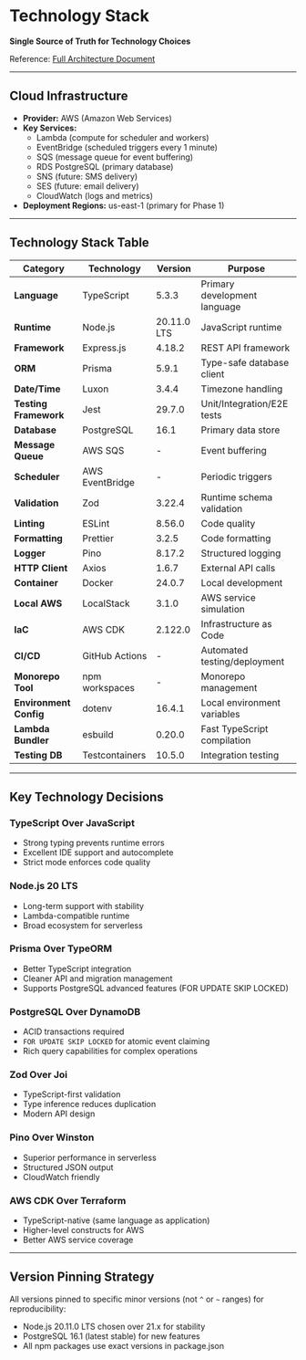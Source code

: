 # Technology Stack

**Single Source of Truth for Technology Choices**

Reference: [Full Architecture Document](../architecture.md#tech-stack)

---

## Cloud Infrastructure

- **Provider:** AWS (Amazon Web Services)
- **Key Services:**
  - Lambda (compute for scheduler and workers)
  - EventBridge (scheduled triggers every 1 minute)
  - SQS (message queue for event buffering)
  - RDS PostgreSQL (primary database)
  - SNS (future: SMS delivery)
  - SES (future: email delivery)
  - CloudWatch (logs and metrics)
- **Deployment Regions:** us-east-1 (primary for Phase 1)

---

## Technology Stack Table

| Category | Technology | Version | Purpose |
|----------|-----------|---------|---------|
| **Language** | TypeScript | 5.3.3 | Primary development language |
| **Runtime** | Node.js | 20.11.0 LTS | JavaScript runtime |
| **Framework** | Express.js | 4.18.2 | REST API framework |
| **ORM** | Prisma | 5.9.1 | Type-safe database client |
| **Date/Time** | Luxon | 3.4.4 | Timezone handling |
| **Testing Framework** | Jest | 29.7.0 | Unit/Integration/E2E tests |
| **Database** | PostgreSQL | 16.1 | Primary data store |
| **Message Queue** | AWS SQS | - | Event buffering |
| **Scheduler** | AWS EventBridge | - | Periodic triggers |
| **Validation** | Zod | 3.22.4 | Runtime schema validation |
| **Linting** | ESLint | 8.56.0 | Code quality |
| **Formatting** | Prettier | 3.2.5 | Code formatting |
| **Logger** | Pino | 8.17.2 | Structured logging |
| **HTTP Client** | Axios | 1.6.7 | External API calls |
| **Container** | Docker | 24.0.7 | Local development |
| **Local AWS** | LocalStack | 3.1.0 | AWS service simulation |
| **IaC** | AWS CDK | 2.122.0 | Infrastructure as Code |
| **CI/CD** | GitHub Actions | - | Automated testing/deployment |
| **Monorepo Tool** | npm workspaces | - | Monorepo management |
| **Environment Config** | dotenv | 16.4.1 | Local environment variables |
| **Lambda Bundler** | esbuild | 0.20.0 | Fast TypeScript compilation |
| **Testing DB** | Testcontainers | 10.5.0 | Integration testing |

---

## Key Technology Decisions

### TypeScript Over JavaScript

- Strong typing prevents runtime errors
- Excellent IDE support and autocomplete
- Strict mode enforces code quality

### Node.js 20 LTS

- Long-term support with stability
- Lambda-compatible runtime
- Broad ecosystem for serverless

### Prisma Over TypeORM

- Better TypeScript integration
- Cleaner API and migration management
- Supports PostgreSQL advanced features (FOR UPDATE SKIP LOCKED)

### PostgreSQL Over DynamoDB

- ACID transactions required
- `FOR UPDATE SKIP LOCKED` for atomic event claiming
- Rich query capabilities for complex operations

### Zod Over Joi

- TypeScript-first validation
- Type inference reduces duplication
- Modern API design

### Pino Over Winston

- Superior performance in serverless
- Structured JSON output
- CloudWatch friendly

### AWS CDK Over Terraform

- TypeScript-native (same language as application)
- Higher-level constructs for AWS
- Better AWS service coverage

---

## Version Pinning Strategy

All versions pinned to specific minor versions (not `^` or `~` ranges) for reproducibility:

- Node.js 20.11.0 LTS chosen over 21.x for stability
- PostgreSQL 16.1 (latest stable) for new features
- All npm packages use exact versions in package.json

